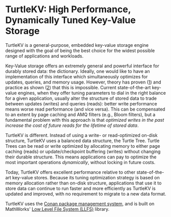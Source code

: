 # TurtleKV: High Performance, Dynamically Tuned Key-Value Storage

TurtleKV is a general-purpose, embedded key-value storage engine designed with the goal of being the best choice for the widest possible range of applications and workloads.

Key-Value storage offers an extremely general and powerful interface for durably stored data: the dictionary.  Ideally, one would like to have an implementation of this interface which simultaneously optimizes for updates, queries, and memory usage.  However, theory has proven ([1](https://perso.ens-lyon.fr/loris.marchal/docs-data-aware/papers/paper3.pdf)) and practice as shown ([2](https://stratos.seas.harvard.edu/sites/g/files/omnuum4611/files/stratos/files/rum.pdf)) that this is impossible.  Current state-of-the-art key-value engines, when they offer tuning parameters to dial in the right balance for a given application, usually alter the structure of stored data to trade between updates (writes) and queries (reads): better write performance means worse read performance (and vice versa).  This can be compensated to an extent by page caching and AMQ filters (e.g., Bloom filters), but a fundamental problem with this approach is that _optimized writes in the past increase the cost of future reads for the lifetime of stored data_.

TurtleKV is different.  Instead of using a write- or read-optimized on-disk structure, TurtleKV uses a balanced data structure, the Turtle Tree.  Turtle Trees can be read or write optimized by allocating memory to either page caching (reads) or update/checkpoint buffering (writes) without changing their durable structure.  This means applications can pay to optimize the most important operations _dynamically_, without locking in future costs.

Today, TurtleKV offers excellent performance relative to other state-of-the-art key-value stores.  Because its tuning optimization strategy is based on memory allocation rather than on-disk structure, applications that use it to store data can continue to run faster and more efficiently as TurtleKV is updated and improved, with no requirement to migrate to a new data format.

TurtleKV uses the [Conan package management system](https://conan.io/), and is built on MathWorks' [Low Level File System (LLFS)](https://github.com/mathworks/llfs/) library.
